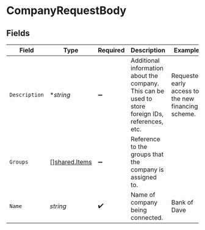 # CompanyRequestBody


## Fields

| Field                                                                                             | Type                                                                                              | Required                                                                                          | Description                                                                                       | Example                                                                                           |
| ------------------------------------------------------------------------------------------------- | ------------------------------------------------------------------------------------------------- | ------------------------------------------------------------------------------------------------- | ------------------------------------------------------------------------------------------------- | ------------------------------------------------------------------------------------------------- |
| `Description`                                                                                     | **string*                                                                                         | :heavy_minus_sign:                                                                                | Additional information about the company. This can be used to store foreign IDs, references, etc. | Requested early access to the new financing scheme.                                               |
| `Groups`                                                                                          | [][shared.Items](../../../pkg/models/shared/items.md)                                             | :heavy_minus_sign:                                                                                | Reference to the groups that the company is assigned to.                                          |                                                                                                   |
| `Name`                                                                                            | *string*                                                                                          | :heavy_check_mark:                                                                                | Name of company being connected.                                                                  | Bank of Dave                                                                                      |
